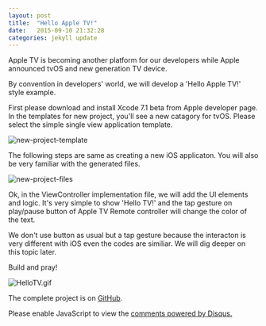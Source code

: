 ```yaml
---
layout: post
title:  "Hello Apple TV!"
date:   2015-09-10 21:32:28
categories: jekyll update
---
```

Apple TV is becoming another platform for our developers while Apple announced tvOS and new generation TV device.

By convention in developers' world, we will develop a 'Hello Apple TV!' style example.

First please download and install Xcode 7.1 beta from Apple developer page. In the templates for new project, you'll see a new catagory for tvOS. Please select the simple single view application template.

 ![new-project-template](https://db.tt/9WH6auYi)

The following steps are same as creating a new iOS applicaton. You will also be very familiar with the generated files.

 ![new-project-files](https://db.tt/YFH8vFvW)

Ok, in the ViewController implementation file, we will add the UI elements and logic. It's very simple to show 'Hello TV!' and the tap gesture on play/pause button of Apple TV Remote controller will change the color of the text.

<script src="https://gist.github.com/NilStack/6d88bb470551f2462f42.js"></script>

We don't use button as usual but a tap gesture because the interacton is very different with iOS even the codes are similiar. We will dig deeper on this topic later.

Build and pray!

 ![HelloTV.gif](https://db.tt/GXGS6Y03)

The complete project is on [GitHub](https://github.com/NilStack/HelloAppleTV).

 <div id="disqus_thread"></div>
 <script type="text/javascript">
        /* * * CONFIGURATION VARIABLES: EDIT BEFORE PASTING INTO YOUR WEBPAGE * * */
        var disqus_shortname = 'developwatch'; // required: replace example with your forum shortname

        /* * * DON'T EDIT BELOW THIS LINE * * */
        (function() {
            var dsq = document.createElement('script'); dsq.type = 'text/javascript'; dsq.async = true;
            dsq.src = '//' + disqus_shortname + '.disqus.com/embed.js';
            (document.getElementsByTagName('head')[0] || document.getElementsByTagName('body')[0]).appendChild(dsq);
        })();
 </script>
 <noscript>Please enable JavaScript to view the <a href="https://disqus.com/?ref_noscript">comments powered by Disqus.</a></noscript>
